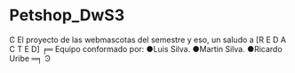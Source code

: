 # Petshop_DwS3
Ͼ  El proyecto de las webmascotas del semestre y eso, un saludo a [R E D A C T E D]   ╒═ Equipo conformado por: ●Luis Silva.  ●Martin Silva.  ●Ricardo Uribe ═╕ Ͽ
